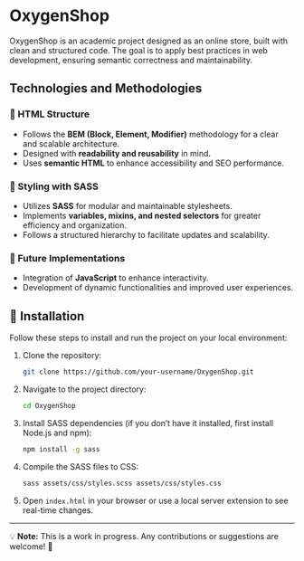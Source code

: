 # OxygenShop

OxygenShop is an academic project designed as an online store, built with clean and structured code. The goal is to apply best practices in web development, ensuring semantic correctness and maintainability.

## Technologies and Methodologies

### 📐 HTML Structure
- Follows the **BEM (Block, Element, Modifier)** methodology for a clear and scalable architecture.
- Designed with **readability and reusability** in mind.
- Uses **semantic HTML** to enhance accessibility and SEO performance.

### 🎨 Styling with SASS
- Utilizes **SASS** for modular and maintainable stylesheets.
- Implements **variables, mixins, and nested selectors** for greater efficiency and organization.
- Follows a structured hierarchy to facilitate updates and scalability.

### 🚀 Future Implementations
- Integration of **JavaScript** to enhance interactivity.
- Development of dynamic functionalities and improved user experiences.

## 🔧 Installation
Follow these steps to install and run the project on your local environment:

1. Clone the repository:
   ```sh
   git clone https://github.com/your-username/OxygenShop.git
   ```
2. Navigate to the project directory:
   ```sh
   cd OxygenShop
   ```
3. Install SASS dependencies (if you don’t have it installed, first install Node.js and npm):
   ```sh
   npm install -g sass
   ```
4. Compile the SASS files to CSS:
   ```sh
   sass assets/css/styles.scss assets/css/styles.css
   ```
5. Open `index.html` in your browser or use a local server extension to see real-time changes.

---

💡 **Note:** This is a work in progress. Any contributions or suggestions are welcome! 🚀
